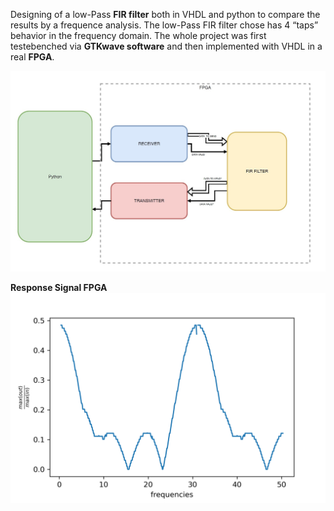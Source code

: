 Designing of a low-Pass **FIR filter** both in VHDL and python to compare the results by a frequence analysis. The low-Pass FIR filter chose has 4 “taps” 
behavior in the frequency domain.
The whole project was first testebenched via **GTKwave software** and then implemented with VHDL in a real **FPGA**.

![alt text](img/SharedScreenshot.jpg)

**Response Signal FPGA**
![alt text](img/sim_risposta_in_frequenza.png)
